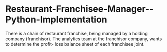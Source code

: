 # Restaurant-Franchisee-Manager--Python-Implementation
There is a chain of restaurant franchise, being managed by a holding company (franchisor). The analytics team at the franchisor company, wants to determine the profit- loss balance sheet of each franchisee joint. 
